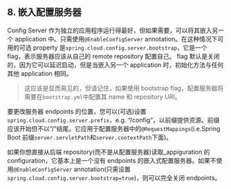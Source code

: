 <section class="normal markdown-section">
<div id="content">
<h1>8. 嵌入配置服务器</h1>
<div><ins class="adsbygoogle" style="display:block; text-align:center;" data-ad-layout="in-article" data-ad-format="fluid" data-ad-client="ca-pub-6108808167664152" data-ad-slot="6964403648"></ins>
<script>
(adsbygoogle = window.adsbygoogle || []).push({});
</script></div>
<div><p>Config Server 作为独立的应用程序运行得最好，但如果需要，可以将其嵌入另一个 application 中。只需使用<code>@EnableConfigServer</code> annotation。在这种情况下可用的可选 property 是<code>spring.cloud.config.server.bootstrap</code>，它是一个 flag，表示服务器应该从自己的 remote repository 配置自己。 flag 默认是关闭的，因为它可以延迟启动，但是当嵌入另一个 application 时，初始化方法与任何其他 application 相同。</p>
<blockquote><p>这应该是显而易见的，但请记住，如果使用 bootstrap flag，配置服务器将需要在<code>bootstrap.yml</code>中配置其 name 和 repository URI。</p>
</blockquote>
<p>要更改服务器 endpoints 的位置，您可以(可选)设置<code>spring.cloud.config.server.prefix</code>，e.g. “/config”，以前缀提供资源。前缀应该开始但不以“/”结尾。它应用于配置服务器中的<code>@RequestMappings</code>(i.e.Spring Boot 前缀<code>server.servletPath</code>和<code>server.contextPath</code>下面)。</p>
<p>如果你想直接从后端 repository(而不是从配置服务器)读取_appiguration 的 configuration，它基本上是一个没有 endpoints 的嵌入式配置服务器。如果不使用<code>@EnableConfigServer</code> annotation(只需设置<code>spring.cloud.config.server.bootstrap=true</code>)，则可以完全关闭 endpoints。</p>
</div>
</div>
</section>